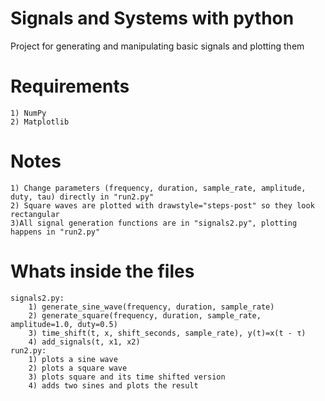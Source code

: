 # Signals and Systems with python

Project for generating and manipulating basic signals and plotting them

# Requirements 
    1) NumPy
    2) Matplotlib

# Notes
    1) Change parameters (frequency, duration, sample_rate, amplitude, duty, tau) directly in "run2.py"
    2) Square waves are plotted with drawstyle="steps-post" so they look rectangular
    3)All signal generation functions are in "signals2.py", plotting happens in "run2.py"

# Whats inside the files
    signals2.py:
        1) generate_sine_wave(frequency, duration, sample_rate)
        2) generate_square(frequency, duration, sample_rate, amplitude=1.0, duty=0.5)
        3) time_shift(t, x, shift_seconds, sample_rate), y(t)=x(t - τ)
        4) add_signals(t, x1, x2)
    run2.py:
        1) plots a sine wave
        2) plots a square wave
        3) plots square and its time shifted version
        4) adds two sines and plots the result


